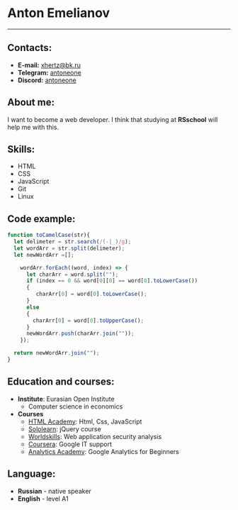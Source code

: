 # Anton Emelianov
----------
## Contacts:
- **E-mail:** xhertz@bk.ru
- **Telegram:** [antoneone](https://t.me/antoneone)
- **Discord:** [antoneone](https://discord.com/users/683198513663705315/)

## About me:
I want to become a web developer. I think that studying at **RSschool** will help me with this.

## Skills:
- HTML
- CSS
- JavaScript
- Git
- Linux

## Code example:
```javascript
function toCamelCase(str){
  let delimeter = str.search(/(-|_)/g);
  let wordArr = str.split(delimeter);
  let newWordArr =[];

    wordArr.forEach((word, index) => {
      let charArr = word.split("");
      if (index == 0 && word[0][0] == word[0].toLowerCase())
      {
         charArr[0] = word[0].toLowerCase();
      }
      else
      {
        charArr[0] = word[0].toUpperCase();
      }
      newWordArr.push(charArr.join(""));
    });

  return newWordArr.join("");
}
```
## Education and courses:
* **Institute**: Eurasian Open Institute
   * Computer science in economics
*  **Courses**
    * [HTML Academy](https://htmlacademy.ru/profile/id979133): Html, Css, JavaScript
    * [Sololearn](https://www.sololearn.com/Certificate/1082-21633543/jpg/): jQuery course
    * [Worldskills](https://sp.dp.worldskills.ru/d874526f-5c1f-44e2-a566-d5d6332628a3): Web application security analysis
    * [Coursera](https://www.coursera.org/professional-certificates/google-it-support): Google IT support
    * [Analytics Academy](https://analytics.google.com/analytics/academy/certificate/63QRsqkRSPy6KEwayOnrVg): Google Analytics for Beginners

## Language:
* **Russian** - native speaker
* **English** - level A1